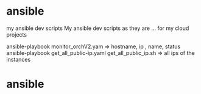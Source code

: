 # ansible
my ansible dev scripts
My ansible dev scripts as they are ... for my  cloud projects

ansible-playbook monitor_orchV2.yam => hostname, ip , name, status
ansible-playbook get_all_public-ip.yaml
get_all_public_ip.sh  => all ips of the instances

# ansible
